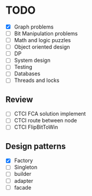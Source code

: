 # TODO

- [x] Graph problems
- [ ] Bit Manipulation problems
- [ ] Math and logic puzzles
- [ ] Object oriented design
- [ ] DP
- [ ] System design
- [ ] Testing
- [ ] Databases
- [ ] Threads and locks

## Review

- [ ] CTCI FCA solution implement
- [ ] CTCI route between node
- [ ] CTCI FlipBitToWin

## Design patterns

- [x] Factory
- [ ] Singleton
- [ ] builder
- [ ] adapter
- [ ] facade

